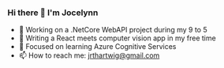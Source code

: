 ### Hi there 👋 I'm Jocelynn
- 🔭 Working on a .NetCore WebAPI project during my 9 to 5
- 🧭 Writing a React meets computer vision app in my free time 
- 🌱 Focused on learning Azure Cognitive Services
- 📫 How to reach me: jrthartwig@gmail.com 
